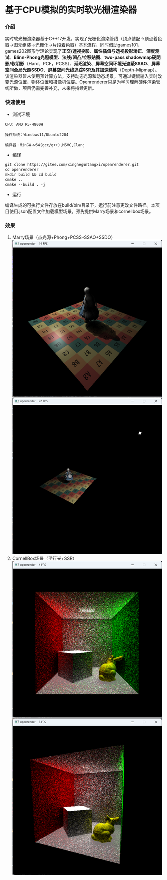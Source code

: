 # 基于CPU模拟的实时软光栅渲染器

### 介绍

​	实时软光栅渲染器基于C++17开发，实现了光栅化渲染管线（顶点装配->顶点着色器->图元组装->光栅化->片段着色器）基本流程，同时借助games101、games202图形学理论实现了**正交/透视投影**、**属性插值与透视投影矫正**、**深度测试**、**Blinn-Phong光照模型**、**法线/凹凸/位移贴图**、**two-pass shadowmap硬阴影/软阴影**（Hard、PCF，PCSS）、**延迟渲染**、**屏幕空间环境光遮蔽SSAO**、**屏幕空间全局光照SSDO**、**屏幕空间光线追踪SSR及其加速结构**（Depth-Mipmap）。该渲染器暂未使用预计算方法，支持动态光源和动态场景，可通过键鼠输入实时改变光源位置、物体位置和摄像机位姿。Openrenderer只是为学习理解硬件渲染管线所做，项目仍需完善补充，未来将持续更新。

### 快速使用

- 测试环境

```
CPU: AMD R5-4800H

操作系统：Windows11/Ubuntu2204

编译器：MinGW-w64(gcc/g++),MSVC,Clang
```

- 编译

```
git clone https://gitee.com/xingheguntangxi/openrenderer.git
cd openrenderer
mkdir build && cd build
cmake ..
cmake --build . -j
```

- 运行

​	编译生成的可执行文件存放在build/bin/目录下，运行前注意更改文件路径。本项目使用.json配置文件加载模型场景，预先提供Marry场景和cornellbox场景。

### 效果

1. Marry场景（点光源+Phong+PCSS+SSAO+SSDO）
![marry_back](./results/0.png)
![marry_whole](./results//1.png)
2. CornellBox场景（平行光+SSR）
![cornellbox_SSR](./results/2.png)
![cornellbox_SSR1](./results/3.png)
